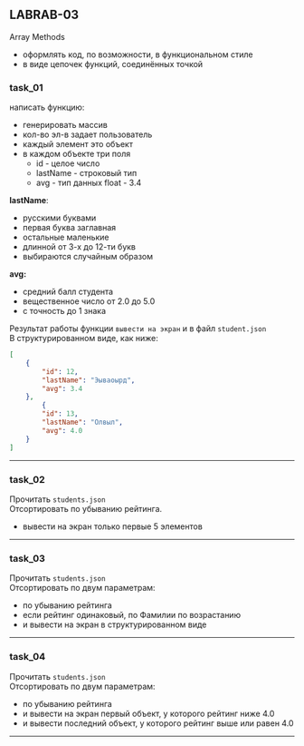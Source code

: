## LABRAB-03  
Array Methods  

- оформлять код, по возможности, в функциональном стиле  
- в виде цепочек функций, соединённых точкой  

### task_01  

написать функцию:  

- генерировать массив  
- кол-во эл-в задает пользователь  
- каждый элемент это объект  
- в каждом объекте три поля  
  - id - целое число  
  - lastName - строковый тип  
  - avg - тип данных float - 3.4  

**lastName**:  

- русскими буквами  
- первая буква заглавная  
- остальные маленькие  
- длинной от 3-х до 12-ти букв  
- выбираются случайным образом  

**avg:**  

- средний балл студента  
- вещественное число от 2.0 до 5.0  
- с точность до 1 знака  

Результат работы функции `вывести на экран` и в файл `student.json`  
В структурированном виде, как ниже:  

```json
[
    {
        "id": 12,
        "lastName": "Эываоырд",
        "avg": 3.4
    },
        {
        "id": 13,
        "lastName": "Олвыл",
        "avg": 4.0
    }
]
```

---  

### task_02

Прочитать `students.json`  
Отсортировать по убыванию рейтинга.  
- вывести на экран только первые 5 элементов  

---  

### task_03

Прочитать `students.json`  
Отсортировать по двум параметрам:  
- по убыванию рейтинга  
- если рейтинг одинаковый, по Фамилии по возрастанию  
- и вывести на экран в структурированном виде  

---  

### task_04

Прочитать `students.json`  
Отсортировать по двум параметрам:  
- по убыванию рейтинга  
- и вывести на экран первый объект, у которого рейтинг ниже 4.0  
- и вывести последний объект, у которого рейтинг выше или равен 4.0  

---  


